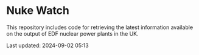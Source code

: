# Nuke Watch

This repository includes code for retrieving the latest information available on the output of EDF nuclear power plants in the UK.

Last updated: 2024-09-02 05:13